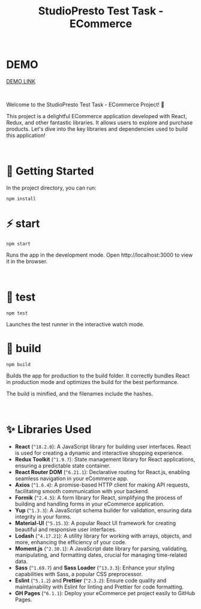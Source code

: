 <h1 align="center">StudioPresto Test Task - ECommerce</h1>

<br />

# DEMO
[DEMO LINK](https://sviatikkondur.github.io/studiopresto-test-task/#/)

<br />

Welcome to the StudioPresto Test Task - ECommerce Project! 🛒

This project is a delightful ECommerce application developed with React, Redux, and other fantastic libraries. It allows users to explore and purchase products. Let's dive into the key libraries and dependencies used to build this application!

<br />

# 🚀 Getting Started

In the project directory, you can run:

```
npm install
```

# ⚡️ start
```
npm start
```
Runs the app in the development mode.
Open http://localhost:3000 to view it in the browser.

<br />

# 🧪 test
```
npm test
```
Launches the test runner in the interactive watch mode.

# 🦾 build

```
npm build
```

Builds the app for production to the build folder.
It correctly bundles React in production mode and optimizes the build for the best performance.

The build is minified, and the filenames include the hashes.

<br />

# ✨ Libraries Used

- **React** (`^18.2.0`): A JavaScript library for building user interfaces. React is used for creating a dynamic and interactive shopping experience.
- **Redux Toolkit** (`^1.9.7`): State management library for React applications, ensuring a predictable state container.
- **React Router DOM** (`^6.21.1`): Declarative routing for React.js, enabling seamless navigation in your eCommerce app.
- **Axios** (`^1.6.4`): A promise-based HTTP client for making API requests, facilitating smooth communication with your backend.
- **Formik** (`^2.4.5`): A form library for React, simplifying the process of building and handling forms in your eCommerce application.
- **Yup** (`^1.3.3`): A JavaScript schema builder for validation, ensuring data integrity in your forms.
- **Material-UI** (`^5.15.3`): A popular React UI framework for creating beautiful and responsive user interfaces.
- **Lodash** (`^4.17.21`): A utility library for working with arrays, objects, and more, enhancing the efficiency of your code.
- **Moment.js** (`^2.30.1`): A JavaScript date library for parsing, validating, manipulating, and formatting dates, crucial for managing time-related data.
- **Sass** (`^1.69.7`) and **Sass Loader** (`^13.3.3`): Enhance your styling capabilities with Sass, a popular CSS preprocessor.
- **Eslint** (`^5.1.2`) and **Prettier** (`^2.3.2`): Ensure code quality and maintainability with Eslint for linting and Prettier for code formatting.
- **GH Pages** (`^6.1.1`): Deploy your eCommerce pet project easily to GitHub Pages.
